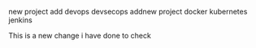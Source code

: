 new project
add
devops
devsecops
addnew
project
docker
kubernetes
jenkins

This is a new change i have done to check 
